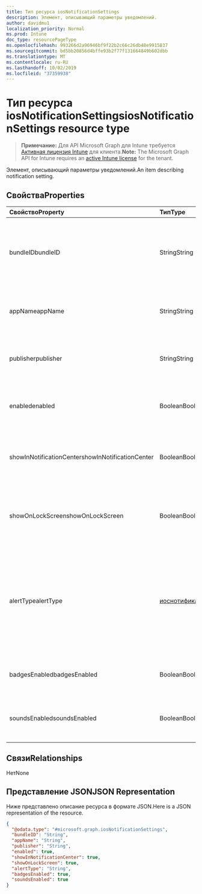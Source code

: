```yaml
---
title: Тип ресурса iosNotificationSettings
description: Элемент, описывающий параметры уведомлений.
author: davidmu1
localization_priority: Normal
ms.prod: Intune
doc_type: resourcePageType
ms.openlocfilehash: 993266d2a96946bf9f22b2c66c26db48e9915837
ms.sourcegitcommit: bd5bb20856d4bffe93b2f77f131664849b602dbb
ms.translationtype: MT
ms.contentlocale: ru-RU
ms.lasthandoff: 10/02/2019
ms.locfileid: "37359938"
---
```

# <a name="iosnotificationsettings-resource-type"></a><span data-ttu-id="188b1-103">Тип ресурса iosNotificationSettings</span><span class="sxs-lookup"><span data-stu-id="188b1-103">iosNotificationSettings resource type</span></span>

> <span data-ttu-id="188b1-104">**Примечание:** Для API Microsoft Graph для Intune требуется [Активная лицензия Intune](https://go.microsoft.com/fwlink/?linkid=839381) для клиента.</span><span class="sxs-lookup"><span data-stu-id="188b1-104">**Note:** The Microsoft Graph API for Intune requires an [active Intune license](https://go.microsoft.com/fwlink/?linkid=839381) for the tenant.</span></span>

<span data-ttu-id="188b1-105">Элемент, описывающий параметры уведомлений.</span><span class="sxs-lookup"><span data-stu-id="188b1-105">An item describing notification setting.</span></span>

## <a name="properties"></a><span data-ttu-id="188b1-106">Свойства</span><span class="sxs-lookup"><span data-stu-id="188b1-106">Properties</span></span>
|<span data-ttu-id="188b1-107">Свойство</span><span class="sxs-lookup"><span data-stu-id="188b1-107">Property</span></span>|<span data-ttu-id="188b1-108">Тип</span><span class="sxs-lookup"><span data-stu-id="188b1-108">Type</span></span>|<span data-ttu-id="188b1-109">Описание</span><span class="sxs-lookup"><span data-stu-id="188b1-109">Description</span></span>|
|:---|:---|:---|
|<span data-ttu-id="188b1-110">bundleID</span><span class="sxs-lookup"><span data-stu-id="188b1-110">bundleID</span></span>|<span data-ttu-id="188b1-111">String</span><span class="sxs-lookup"><span data-stu-id="188b1-111">String</span></span>|<span data-ttu-id="188b1-112">Идентификатор пакета для приложения, к которому необходимо применить эти параметры уведомлений.</span><span class="sxs-lookup"><span data-stu-id="188b1-112">Bundle id of app to which to apply these notification settings.</span></span>|
|<span data-ttu-id="188b1-113">appName</span><span class="sxs-lookup"><span data-stu-id="188b1-113">appName</span></span>|<span data-ttu-id="188b1-114">String</span><span class="sxs-lookup"><span data-stu-id="188b1-114">String</span></span>|<span data-ttu-id="188b1-115">Имя приложения, которое нужно связать со свойством bundleID.</span><span class="sxs-lookup"><span data-stu-id="188b1-115">Application name to be associated with the bundleID.</span></span>|
|<span data-ttu-id="188b1-116">publisher</span><span class="sxs-lookup"><span data-stu-id="188b1-116">publisher</span></span>|<span data-ttu-id="188b1-117">String</span><span class="sxs-lookup"><span data-stu-id="188b1-117">String</span></span>|<span data-ttu-id="188b1-118">Издатель, которого нужно связать со свойством bundleID.</span><span class="sxs-lookup"><span data-stu-id="188b1-118">Publisher to be associated with the bundleID.</span></span>|
|<span data-ttu-id="188b1-119">enabled</span><span class="sxs-lookup"><span data-stu-id="188b1-119">enabled</span></span>|<span data-ttu-id="188b1-120">Boolean</span><span class="sxs-lookup"><span data-stu-id="188b1-120">Boolean</span></span>|<span data-ttu-id="188b1-121">Указывает, разрешены ли уведомления для этого приложения.</span><span class="sxs-lookup"><span data-stu-id="188b1-121">Indicates whether notifications are allowed for this app.</span></span>|
|<span data-ttu-id="188b1-122">showInNotificationCenter</span><span class="sxs-lookup"><span data-stu-id="188b1-122">showInNotificationCenter</span></span>|<span data-ttu-id="188b1-123">Boolean</span><span class="sxs-lookup"><span data-stu-id="188b1-123">Boolean</span></span>|<span data-ttu-id="188b1-124">Указывает, можно ли отображать уведомления в центре уведомлений.</span><span class="sxs-lookup"><span data-stu-id="188b1-124">Indicates whether notifications can be shown in notification center.</span></span>|
|<span data-ttu-id="188b1-125">showOnLockScreen</span><span class="sxs-lookup"><span data-stu-id="188b1-125">showOnLockScreen</span></span>|<span data-ttu-id="188b1-126">Boolean</span><span class="sxs-lookup"><span data-stu-id="188b1-126">Boolean</span></span>|<span data-ttu-id="188b1-127">Указывает, можно ли отображать уведомления на экране блокировки.</span><span class="sxs-lookup"><span data-stu-id="188b1-127">Indicates whether notifications can be shown on the lock screen.</span></span>|
|<span data-ttu-id="188b1-128">alertType</span><span class="sxs-lookup"><span data-stu-id="188b1-128">alertType</span></span>|[<span data-ttu-id="188b1-129">иоснотификатионалерттипе</span><span class="sxs-lookup"><span data-stu-id="188b1-129">iosNotificationAlertType</span></span>](../resources/intune-deviceconfig-iosnotificationalerttype.md)|<span data-ttu-id="188b1-130">Определяет тип оповещения для уведомлений, связанных с этим приложением.</span><span class="sxs-lookup"><span data-stu-id="188b1-130">Indicates the type of alert for notifications for this app.</span></span> <span data-ttu-id="188b1-131">Возможные значения: `deviceDefault`, `banner`, `modal`, `none`.</span><span class="sxs-lookup"><span data-stu-id="188b1-131">Possible values are: `deviceDefault`, `banner`, `modal`, `none`.</span></span>|
|<span data-ttu-id="188b1-132">badgesEnabled</span><span class="sxs-lookup"><span data-stu-id="188b1-132">badgesEnabled</span></span>|<span data-ttu-id="188b1-133">Boolean</span><span class="sxs-lookup"><span data-stu-id="188b1-133">Boolean</span></span>|<span data-ttu-id="188b1-134">Указывает, разрешены ли эмблемы для этого приложения.</span><span class="sxs-lookup"><span data-stu-id="188b1-134">Indicates whether badges are allowed for this app.</span></span>|
|<span data-ttu-id="188b1-135">soundsEnabled</span><span class="sxs-lookup"><span data-stu-id="188b1-135">soundsEnabled</span></span>|<span data-ttu-id="188b1-136">Boolean</span><span class="sxs-lookup"><span data-stu-id="188b1-136">Boolean</span></span>|<span data-ttu-id="188b1-137">Указывает, разрешены ли звуковые сигналы для этого приложения.</span><span class="sxs-lookup"><span data-stu-id="188b1-137">Indicates whether sounds are allowed for this app.</span></span>|

## <a name="relationships"></a><span data-ttu-id="188b1-138">Связи</span><span class="sxs-lookup"><span data-stu-id="188b1-138">Relationships</span></span>
<span data-ttu-id="188b1-139">Нет</span><span class="sxs-lookup"><span data-stu-id="188b1-139">None</span></span>

## <a name="json-representation"></a><span data-ttu-id="188b1-140">Представление JSON</span><span class="sxs-lookup"><span data-stu-id="188b1-140">JSON Representation</span></span>
<span data-ttu-id="188b1-141">Ниже представлено описание ресурса в формате JSON.</span><span class="sxs-lookup"><span data-stu-id="188b1-141">Here is a JSON representation of the resource.</span></span>
<!-- {
  "blockType": "resource",
  "@odata.type": "microsoft.graph.iosNotificationSettings"
}
-->
``` json
{
  "@odata.type": "#microsoft.graph.iosNotificationSettings",
  "bundleID": "String",
  "appName": "String",
  "publisher": "String",
  "enabled": true,
  "showInNotificationCenter": true,
  "showOnLockScreen": true,
  "alertType": "String",
  "badgesEnabled": true,
  "soundsEnabled": true
}
```





